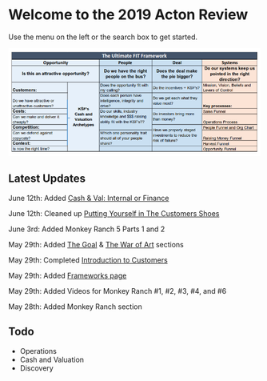 # Welcome to the 2019 Acton Review

Use the menu on the left or the search box to get started.

<img src="img/ultimate-fit.png" usemap="#image-map">

<map name="image-map">
    <area target="_blank" alt="Cash and Valuation Archetypes" title="Cash and Valuation Archetypes" href="cv-archetypes.md" coords="204,117,310,353" shape="rect">
    <area target="_blank" alt="Levers of Control" title="Levers of Control" href="leversofcontrol.md" coords="664,118,851,152" shape="rect">
    <area target="_blank" alt="Is this an attractive opportunity?" title="Is this an attractive opportunity?" href="opportunity-recognition-framework.md" coords="13,40,310,114" shape="rect">
    <area target="_blank" alt="Customers Framework" title="Customers Framework" href="customersframework.md" coords="11,118,200,150" shape="rect">
    <area target="_blank" alt="Do we have attractive customers?" title="Do we have attractive customers?" href="do-we-have-attractive-customers.md" coords="14,155,199,204" shape="rect">
    <area target="_blank" alt="Costs Framework" title="Costs Framework" href="costs-framework.md" coords="13,208,200,224" shape="rect">
    <area target="_blank" alt="Can we make and deliver it cheaply?" title="Can we make and deliver it cheaply?" href="can-we-make-and-deliver-it-cheaply.md" coords="14,228,198,258" shape="rect">
    <area target="_blank" alt="Competition Framework" title="Competition Framework" href="competition-framework.md" coords="13,264,198,313" shape="rect">
    <area target="_blank" alt="Context: Is now the right time?" title="Context: Is now the right time?" href="context.md" coords="14,317,199,349" shape="rect">
    <area target="_blank" alt="People Framework" title="People Framework" href="people-framework.md" coords="314,40,489,351" shape="rect">
    <area target="_blank" alt="Deals" title="Deals" href="deal-framework.md" coords="494,40,661,350" shape="rect">
    <area target="_blank" alt="Understanding and Serving Your Customers" title="Understanding and Serving Your Customers" href="serving-your-customers-framework.md" coords="663,208,849,223" shape="rect">
    <area target="_blank" alt="The Operations and Costs Framework" title="The Operations and Costs Framework" href="operations-and-costs-framework.md" coords="664,226,849,260" shape="rect">
    <area target="_blank" alt="Hiring Funnel and People Note" title="Hiring Funnel and People Note" href="hiring-funnel.md" coords="664,262,849,278" shape="rect">
    <area target="_blank" alt="Raising Money Framework" title="Raising Money Framework" href="raising-money-framework.md" coords="665,282,850,314" shape="rect">
    <area target="_blank" alt="Harvest Funnel" title="Harvest Funnel" href="harvestfunnel.md" coords="665,318,849,334" shape="rect">
    <area target="_blank" alt="Opportunity Recognition Framework" title="Opportunity Recognition Framework" href="opportunity-recognition-framework.md" coords="662,336,847,352" shape="rect">
</map>

## Latest Updates
June 12th: Added [Cash & Val: Internal or Finance](internalorfinance.md)

June 12th: Cleaned up [Putting Yourself in The Customers Shoes](customersshoes.md)

June 3rd: Added Monkey Ranch 5 Parts 1 and 2

May 29th: Added [The Goal](thegoal.md) & [The War of Art](thewarofart.md) sections

May 29th: Completed [Introduction to Customers](./intro-to-customers.md)

May 29th: Added [Frameworks page](./frameworks.md)

May 29th: Added Videos for Monkey Ranch #1, #2, #3, #4, and #6

May 28th: Added Monkey Ranch section


## Todo

- Operations
- Cash and Valuation
- Discovery
